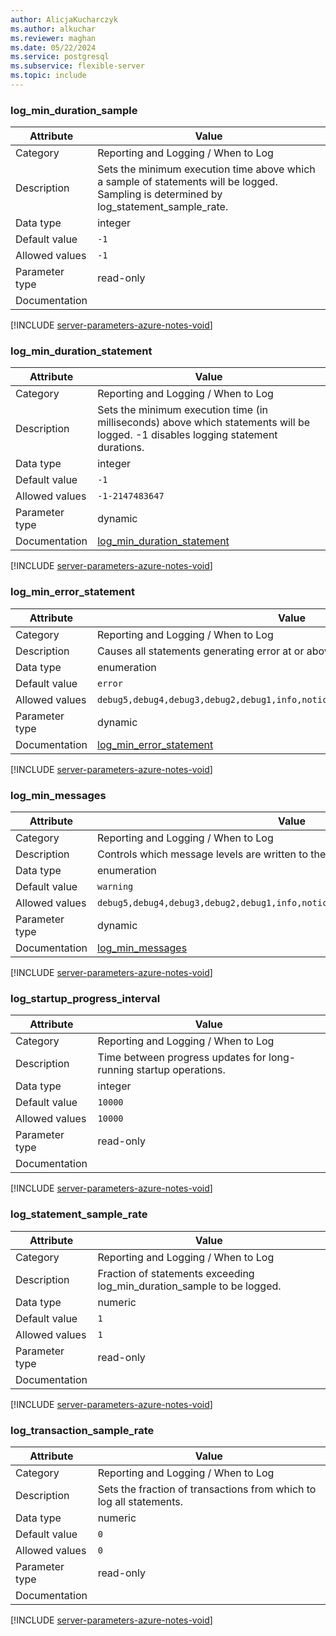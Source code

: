 ```yaml
---
author: AlicjaKucharczyk
ms.author: alkuchar
ms.reviewer: maghan
ms.date: 05/22/2024
ms.service: postgresql
ms.subservice: flexible-server
ms.topic: include
---
```

### log_min_duration_sample

| Attribute      | Value                                                      |
|----------------|------------------------------------------------------------|
| Category       | Reporting and Logging / When to Log |
| Description    | Sets the minimum execution time above which a sample of statements will be logged. Sampling is determined by log_statement_sample_rate. |
| Data type      | integer     |
| Default value  | `-1`          |
| Allowed values | `-1`                                                                           |
| Parameter type | read-only      |
| Documentation  |                                                                                              |


[!INCLUDE [server-parameters-azure-notes-void](./server-parameters-azure-notes-void.md)]



### log_min_duration_statement

| Attribute      | Value                                                      |
|----------------|------------------------------------------------------------|
| Category       | Reporting and Logging / When to Log |
| Description    | Sets the minimum execution time (in milliseconds) above which statements will be logged. -1 disables logging statement durations.       |
| Data type      | integer     |
| Default value  | `-1`          |
| Allowed values | `-1-2147483647`                                                                |
| Parameter type | dynamic        |
| Documentation  | [log_min_duration_statement](https://www.postgresql.org/docs/16/runtime-config-logging.html) |


[!INCLUDE [server-parameters-azure-notes-void](./server-parameters-azure-notes-void.md)]



### log_min_error_statement

| Attribute      | Value                                                      |
|----------------|------------------------------------------------------------|
| Category       | Reporting and Logging / When to Log |
| Description    | Causes all statements generating error at or above this level to be logged.                                                             |
| Data type      | enumeration |
| Default value  | `error`       |
| Allowed values | `debug5,debug4,debug3,debug2,debug1,info,notice,warning,error,log,fatal,panic` |
| Parameter type | dynamic        |
| Documentation  | [log_min_error_statement](https://www.postgresql.org/docs/16/runtime-config-logging.html)    |


[!INCLUDE [server-parameters-azure-notes-void](./server-parameters-azure-notes-void.md)]



### log_min_messages

| Attribute      | Value                                                      |
|----------------|------------------------------------------------------------|
| Category       | Reporting and Logging / When to Log |
| Description    | Controls which message levels are written to the server log.                                                                            |
| Data type      | enumeration |
| Default value  | `warning`     |
| Allowed values | `debug5,debug4,debug3,debug2,debug1,info,notice,warning,error,log,fatal,panic` |
| Parameter type | dynamic        |
| Documentation  | [log_min_messages](https://www.postgresql.org/docs/16/runtime-config-logging.html)           |


[!INCLUDE [server-parameters-azure-notes-void](./server-parameters-azure-notes-void.md)]



### log_startup_progress_interval

| Attribute      | Value                                                      |
|----------------|------------------------------------------------------------|
| Category       | Reporting and Logging / When to Log |
| Description    | Time between progress updates for long-running startup operations.                                                                      |
| Data type      | integer     |
| Default value  | `10000`       |
| Allowed values | `10000`                                                                        |
| Parameter type | read-only      |
| Documentation  |                                                                                              |


[!INCLUDE [server-parameters-azure-notes-void](./server-parameters-azure-notes-void.md)]



### log_statement_sample_rate

| Attribute      | Value                                                      |
|----------------|------------------------------------------------------------|
| Category       | Reporting and Logging / When to Log |
| Description    | Fraction of statements exceeding log_min_duration_sample to be logged.                                                                  |
| Data type      | numeric     |
| Default value  | `1`           |
| Allowed values | `1`                                                                            |
| Parameter type | read-only      |
| Documentation  |                                                                                              |


[!INCLUDE [server-parameters-azure-notes-void](./server-parameters-azure-notes-void.md)]



### log_transaction_sample_rate

| Attribute      | Value                                                      |
|----------------|------------------------------------------------------------|
| Category       | Reporting and Logging / When to Log |
| Description    | Sets the fraction of transactions from which to log all statements.                                                                     |
| Data type      | numeric     |
| Default value  | `0`           |
| Allowed values | `0`                                                                            |
| Parameter type | read-only      |
| Documentation  |                                                                                              |


[!INCLUDE [server-parameters-azure-notes-void](./server-parameters-azure-notes-void.md)]



